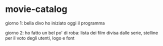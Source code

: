 # movie-catalog

giorno 1: bella divo ho iniziato oggi il programma

giorno 2: ho fatto un bel po' di roba: lista dei film divisa dalle serie, stelline per il voto degli utenti, logo e font

